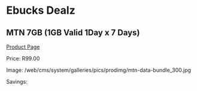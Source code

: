 
# Ebucks Dealz
## MTN 7GB (1GB Valid 1Day x 7 Days)
[Product Page](https://www.ebucks.com/web/shop/productSelected.do?prodId=1194737304&catId=300)

Price: R99.00

Image: /web/cms/system/galleries/pics/prodimg/mtn-data-bundle_300.jpg

Savings: 


	